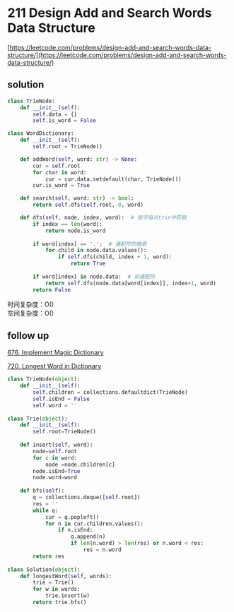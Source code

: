 # 211 Design Add and Search Words Data Structure
[https://leetcode.com/problems/design-add-and-search-words-data-structure/](https://leetcode.com/problems/design-add-and-search-words-data-structure/)


## solution
```python
class TrieNode:
    def __init__(self):
        self.data = {}
        self.is_word = False

class WordDictionary:
    def __init__(self):
        self.root = TrieNode()

    def addWord(self, word: str) -> None:
        cur = self.root
        for char in word:
            cur = cur.data.setdefault(char, TrieNode())
        cur.is_word = True        

    def search(self, word: str) -> bool:        
        return self.dfs(self.root, 0, word)

    def dfs(self, node, index, word):  # 按字母从trie中获取
        if index == len(word):
            return node.is_word
        
        if word[index] == '.':  # 通配符的搜索
            for child in node.data.values():
                if self.dfs(child, index + 1, word):
                    return True
                
        if word[index] in node.data:  # 非通配符
            return self.dfs(node.data[word[index]], index+1, word)
        return False
```
时间复杂度：O() <br>
空间复杂度：O()


## follow up

[676. Implement Magic Dictionary](https://leetcode.com/problems/implement-magic-dictionary/)

[720. Longest Word in Dictionary]()
```python
class TrieNode(object):
    def __init__(self):
        self.children = collections.defaultdict(TrieNode)
        self.isEnd = False
        self.word = ''
        
class Trie(object):
    def __init__(self):
        self.root=TrieNode()
        
    def insert(self, word):
        node=self.root
        for c in word:
            node =node.children[c]
        node.isEnd=True
        node.word=word
    
    def bfs(self):
        q = collections.deque([self.root])
        res = ''
        while q:
            cur = q.popleft()
            for n in cur.children.values():
                if n.isEnd:
                    q.append(n)
                    if len(n.word) > len(res) or n.word < res:
                        res = n.word
        return res 
    
class Solution(object):
    def longestWord(self, words):
        trie = Trie()
        for w in words: 
            trie.insert(w)
        return trie.bfs()
```
